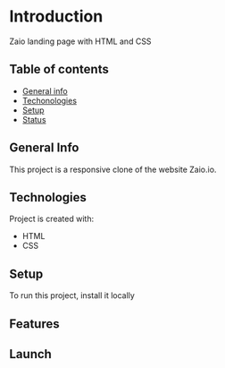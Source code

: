 # Introduction

Zaio landing page with HTML and CSS

## Table of contents

* [General info](#general-info)
* [Techonologies](#technologies)
* [Setup](#setup)
* [Status](#status)

## General Info
This project is a responsive clone of the website Zaio.io.
## Technologies
Project is created with:
* HTML
* CSS

## Setup
To run this project, install it locally 

## Features

## Launch

